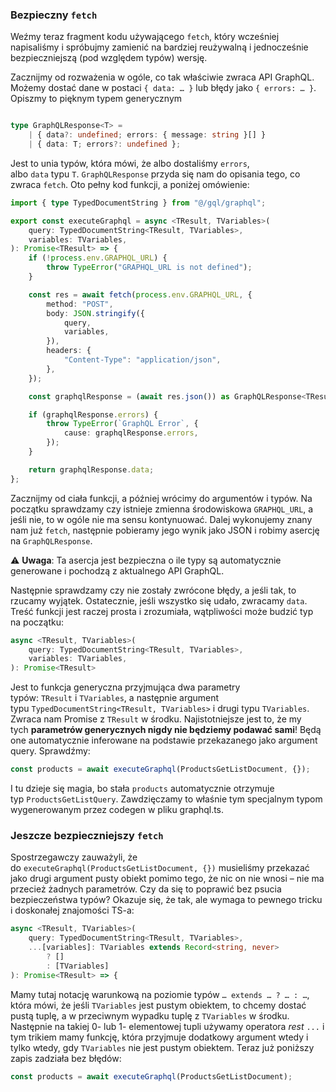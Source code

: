 
### Bezpieczny `fetch`

Weźmy teraz fragment kodu używającego `fetch`, który wcześniej napisaliśmy i spróbujmy zamienić na bardziej reużywalną i jednocześnie bezpieczniejszą (pod względem typów) wersję.

Zacznijmy od rozważenia w ogóle, co tak właściwie zwraca API GraphQL. Możemy dostać dane w postaci `{ data: … }` lub błędy jako `{ errors: … }`. Opiszmy to pięknym typem generycznym

```ts

type GraphQLResponse<T> =
	| { data?: undefined; errors: { message: string }[] }
	| { data: T; errors?: undefined };

```

Jest to unia typów, która mówi, że albo dostaliśmy `errors`, albo `data` typu `T`. `GraphQLResponse` przyda się nam do opisania tego, co zwraca `fetch`. Oto pełny kod funkcji, a poniżej omówienie:

```ts
import { type TypedDocumentString } from "@/gql/graphql";

export const executeGraphql = async <TResult, TVariables>(
	query: TypedDocumentString<TResult, TVariables>,
	variables: TVariables,
): Promise<TResult> => {
	if (!process.env.GRAPHQL_URL) {
		throw TypeError("GRAPHQL_URL is not defined");
	}

	const res = await fetch(process.env.GRAPHQL_URL, {
		method: "POST",
		body: JSON.stringify({
			query,
			variables,
		}),
		headers: {
			"Content-Type": "application/json",
		},
	});

	const graphqlResponse = (await res.json()) as GraphQLResponse<TResult>;

	if (graphqlResponse.errors) {
		throw TypeError(`GraphQL Error`, {
			cause: graphqlResponse.errors,
		});
	}

	return graphqlResponse.data;
};


```

Zacznijmy od ciała funkcji, a później wrócimy do argumentów i typów. Na początku sprawdzamy czy istnieje zmienna środowiskowa `GRAPHQL_URL`, a jeśli nie, to w ogóle nie ma sensu kontynuować. Dalej wykonujemy znany nam już `fetch`, następnie pobieramy jego wynik jako JSON i robimy asercję na `GraphQLResponse`.

⚠️ **Uwaga**: Ta asercja jest bezpieczna o ile typy są automatycznie generowane i pochodzą z aktualnego API GraphQL.

Następnie sprawdzamy czy nie zostały zwrócone błędy, a jeśli tak, to rzucamy wyjątek. Ostatecznie, jeśli wszystko się udało, zwracamy `data`. Treść funkcji jest raczej prosta i zrozumiała, wątpliwości może budzić typ na początku:

```ts
async <TResult, TVariables>(
	query: TypedDocumentString<TResult, TVariables>,
	variables: TVariables,
): Promise<TResult>

```

Jest to funkcja generyczna przyjmująca dwa parametry typów: `TResult` i `TVariables`, a następnie argument typu `TypedDocumentString<TResult, TVariables>` i drugi typu `TVariables`. Zwraca nam Promise z `TResult` w środku. Najistotniejsze jest to, że my tych **parametrów generycznych nigdy nie będziemy podawać sami**! Będą one automatycznie inferowane na podstawie przekazanego jako argument query. Sprawdźmy:

```ts
const products = await executeGraphql(ProductsGetListDocument, {});

```

I tu dzieje się magia, bo stała `products` automatycznie otrzymuje typ `ProductsGetListQuery`. Zawdzięczamy to właśnie tym specjalnym typom wygenerowanym przez codegen w pliku graphql.ts.

### Jeszcze bezpieczniejszy `fetch`

Spostrzegawczy zauważyli, że do `executeGraphql(ProductsGetListDocument, {})` musieliśmy przekazać jako drugi argument pusty obiekt pomimo tego, że nic on nie wnosi – nie ma przecież żadnych parametrów. Czy da się to poprawić bez psucia bezpieczeństwa typów? Okazuje się, że tak, ale wymaga to pewnego tricku i doskonałej znajomości TS-a:

```ts
async <TResult, TVariables>(
	query: TypedDocumentString<TResult, TVariables>,
	...[variables]: TVariables extends Record<string, never>
		? []
		: [TVariables]
): Promise<TResult> => {

```

Mamy tutaj notację warunkową na poziomie typów `… extends … ? … : …`, która mówi, że jeśli `TVariables` jest pustym obiektem, to chcemy dostać pustą tuplę, a w przeciwnym wypadku tuplę z `TVariables` w środku. Następnie na takiej 0- lub 1- elementowej tupli używamy operatora _rest_ `...` i tym trikiem mamy funkcję, która przyjmuje dodatkowy argument wtedy i tylko wtedy, gdy `TVariables` nie jest pustym obiektem. Teraz już poniższy zapis zadziała bez błędów:

```ts
const products = await executeGraphql(ProductsGetListDocument);

```
















